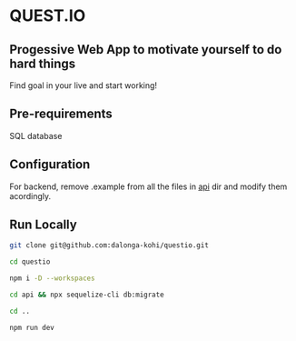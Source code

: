 # QUEST.IO
 
## Progessive Web App to motivate yourself to do hard things
 
Find goal in your live and start working!
 
## Pre-requirements
 
SQL database

## Configuration
For backend, remove .example from all the files in [api](https://github.com/dalonga-kohi/questio/tree/master/api) dir and modify them acordingly.

## Run Locally
 
```bash
git clone git@github.com:dalonga-kohi/questio.git
```
 
```bash
cd questio
```
```bash
npm i -D --workspaces
```
```bash
cd api && npx sequelize-cli db:migrate
```
```bash
cd ..
```
```bash
npm run dev
```
